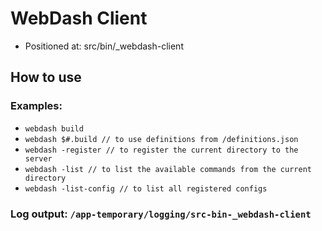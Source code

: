 <h1>WebDash Client</h1>
<ul>
  <li>Positioned at: src/bin/_webdash-client</li>
</ul>

<h2>How to use</h2>
<h3>Examples:</h3>
<ul>
  <li><code>webdash build</code></li>
  <li><code>webdash $#.build // to use definitions from /definitions.json</code></li>
  <li><code>webdash -register // to register the current directory to the server</code></li>
  <li><code>webdash -list // to list the available commands from the current directory</code></li>
  <li><code>webdash -list-config // to list <it>all</it> registered configs</code></li>
</ul>

<h3>Log output: <code>/app-temporary/logging/src-bin-_webdash-client</code></h3>
